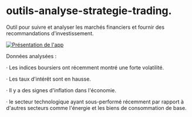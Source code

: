# outils-analyse-strategie-trading.
Outil pour suivre et analyser les marchés financiers et fournir des recommandations d'investissement.

[![Présentation de l'app](https://i9.ytimg.com/vi_webp/ibmOc5MoNUU/mq1.webp?sqp=CPipx8IG-oaymwEmCMACELQB8quKqQMa8AEB-AH-CYAC0AWKAgwIABABGGUgXihVMA8=&rs=AOn4CLDAmHv1u4e90O-NJ5iPlnNA6DZIaQ)](https://youtu.be/ibmOc5MoNUU)

Données analysées :

·           Les indices boursiers ont récemment montré une forte volatilité.

·          Les taux d'intérêt sont en hausse.

·          Il y a des signes d'inflation dans l'économie.

·          le secteur technologique ayant  sous-performé récemment par rapport à d'autres secteurs comme l'énergie et les biens de consommation de base.
